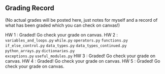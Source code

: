 Grading Record
--------------

(No actual grades will be posted here, just notes for myself and a record of
what has been graded which you can check on canvas!)

HW 1 : Graded! Go check your grade on canvas. 
HW 2 : 
    ``variables_and_loops.py`` 
    ``while.py`` 
    ``operators.py`` 
    ``functions.py`` 
    ``if_else_control.py`` 
    ``data_types.py`` 
    ``data_types_continued.py`` 
    ``python_arrays.py`` 
    ``dictionaries.py``  
    ``exceptions.py`` 
    ``useful_modules.py`` 
HW 3 : Graded! Go check your grade on canvas.
HW 4 : Graded! Go check your grade on canvas.
HW 5 : Graded! Go check your grade on canvas.
